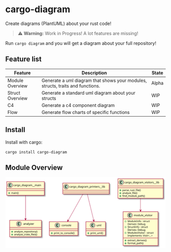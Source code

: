 # cargo-diagram

Create diagrams (PlantUML) about your rust code! 

> ⚠️ **Warning:** Work in Progress! A lot features are missing! 

Run `cargo diagram` and you will get a diagram about your full repository! 

## Feature list

| Feature | Description | State |
| -------- | ------- | -------- |
| Module Overview | Generate a uml diagram that shows your modules, structs, traits and functions. | Alpha |
| Struct Overview | Generate a standard uml diagram about your structs | WIP |
| C4 | Generate a c4 component diagram | WIP |
| Flow | Generate flow charts of specific functions | WIP |

## Install

Install with cargo:

```
cargo install cargo-diagram
```

## Module Overview

![](./overview.svg)
